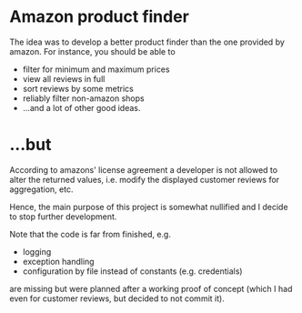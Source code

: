 # Amazon product finder

The idea was to develop a better product finder than the one provided by amazon. For instance, you should be able to

- filter for minimum and maximum prices
- view all reviews in full
- sort reviews by some metrics
- reliably filter non-amazon shops
- ...and a lot of other good ideas.

# ...but
According to amazons' license agreement a developer is not allowed to
alter the returned values, i.e. modify the displayed customer reviews for
aggregation, etc.

Hence, the main purpose of this project is somewhat nullified and I
decide to stop further development.

Note that the code is far from finished, e.g.

- logging
- exception handling
- configuration by file instead of constants (e.g. credentials)

are missing but were planned after a working proof of concept (which I had even for customer reviews, but decided to not
commit it).
